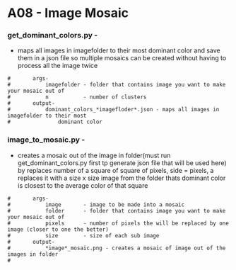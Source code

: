 # A08 - Image Mosaic

### get_dominant_colors.py - 
* maps all images in imagefolder to their most dominant color and save them in a json file so multiple mosaics can be created without having to process all the image twice
```
#       args-
#           imagefolder - folder that contains image you want to make your mosaic out of
#           n           - number of clusters
#       output-
#           dominant_colors_*imagefloder*.json - maps all images in imagefolder to their most
#               dominant color
```
### image_to_mosaic.py - 
* creates a mosaic out of the image in folder(must run get_dominant_colors.py first tp generate json file that will be used here) by replaces number of a square of square of pixels, side = pixels, a replaces it with a size x size image from the folder thats dominant color is closest to the average color of that square
```
#       args-
#           image       - image to be made into a mosaic
#           folder      - folder that contains image you want to make your mosaic out of
#           pixels      - number of pixels the will be replaced by one image (closer to one the better)
#           size        - size of each sub image
#       output-
#           *image*_mosaic.png - creates a mosaic of image out of the images in folder
#
```
